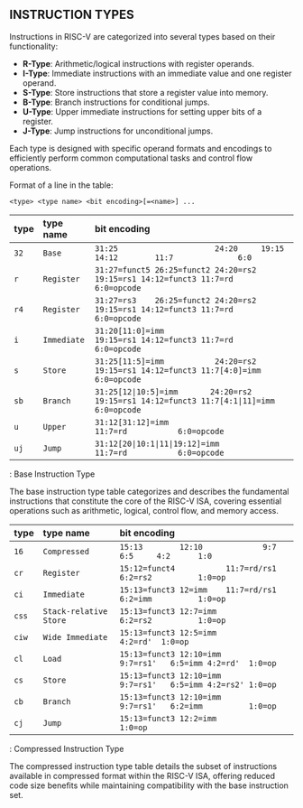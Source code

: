 ## INSTRUCTION TYPES

Instructions in RISC-V are categorized into several types based on their functionality:

- **R-Type**: Arithmetic/logical instructions with register operands.
- **I-Type**: Immediate instructions with an immediate value and one register operand.
- **S-Type**: Store instructions that store a register value into memory.
- **B-Type**: Branch instructions for conditional jumps.
- **U-Type**: Upper immediate instructions for setting upper bits of a register.
- **J-Type**: Jump instructions for unconditional jumps.

Each type is designed with specific operand formats and encodings to efficiently perform common computational tasks and control flow operations.

Format of a line in the table:

`<type> <type name> <bit encoding>[=<name>] ...`

| type   | type name              | bit encoding                                                                              |
|--------|:-----------------------|:------------------------------------------------------------------------------------------|
| `32`   | `Base`                 | `31:25                     24:20     19:15     14:12        11:7              6:0`        |
| `r`    | `Register`             | `31:27=funct5 26:25=funct2 24:20=rs2 19:15=rs1 14:12=funct3 11:7=rd           6:0=opcode` |
| `r4`   | `Register`             | `31:27=rs3    26:25=funct2 24:20=rs2 19:15=rs1 14:12=funct3 11:7=rd           6:0=opcode` |
| `i`    | `Immediate`            | `31:20[11:0]=imm                     19:15=rs1 14:12=funct3 11:7=rd           6:0=opcode` |
| `s`    | `Store`                | `31:25[11:5]=imm           24:20=rs2 19:15=rs1 14:12=funct3 11:7[4:0]=imm     6:0=opcode` |
| `sb`   | `Branch`               | `31:25[12\|10:5]=imm       24:20=rs2 19:15=rs1 14:12=funct3 11:7[4:1\|11]=imm 6:0=opcode` |
| `u`    | `Upper`                | `31:12[31:12]=imm                                           11:7=rd           6:0=opcode` |
| `uj`   | `Jump`                 | `31:12[20\|10:1\|11\|19:12]=imm                             11:7=rd           6:0=opcode` |
: Base Instruction Type

The base instruction type table categorizes and describes the fundamental instructions that constitute the core of the RISC-V ISA, covering essential operations such as arithmetic, logical, control flow, and memory access.

| type   | type name              | bit encoding                                                                              |
|--------|:-----------------------|:------------------------------------------------------------------------------------------|
| `16`   | `Compressed`           | `15:13        12:10             9:7        6:5     4:2      1:0`                          |
| `cr`   | `Register`             | `15:12=funct4           11:7=rd/rs1        6:2=rs2          1:0=op`                       |
| `ci`   | `Immediate`            | `15:13=funct3 12=imm    11:7=rd/rs1        6:2=imm          1:0=op`                       |
| `css`  | `Stack-relative Store` | `15:13=funct3 12:7=imm                     6:2=rs2          1:0=op`                       |
| `ciw`  | `Wide Immediate`       | `15:13=funct3 12:5=imm                             4:2=rd'  1:0=op`                       |
| `cl`   | `Load`                 | `15:13=funct3 12:10=imm         9:7=rs1'   6:5=imm 4:2=rd'  1:0=op`                       |
| `cs`   | `Store`                | `15:13=funct3 12:10=imm         9:7=rs1'   6:5=imm 4:2=rs2' 1:0=op`                       |
| `cb`   | `Branch`               | `15:13=funct3 12:10=imm         9:7=rs1'   6:2=imm          1:0=op`                       |
| `cj`   | `Jump`                 | `15:13=funct3 12:2=imm                                      1:0=op`                       |
: Compressed Instruction Type

The compressed instruction type table details the subset of instructions available in compressed format within the RISC-V ISA, offering reduced code size benefits while maintaining compatibility with the base instruction set.
